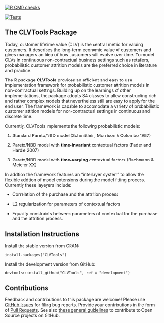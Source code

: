 
[![R CMD
checks](https://github.com/bachmannpatrick/CLVTools/workflows/R-CMD-check/badge.svg?branch=development)](https://github.com/bachmannpatrick/CLVTools/actions)

[![Tests](https://github.com/bachmannpatrick/CLVTools/workflows/Tests/badge.svg?branch=development)](https://github.com/bachmannpatrick/CLVTools/actions)

<!-- README.md is generated from README.Rmd. Please edit that file -->

## The CLVTools Package

Today, customer lifetime value (CLV) is the central metric for valuing
customers. It describes the long-term economic value of customers and
gives managers an idea of how customers will evolve over time. To model
CLVs in continuous non-contractual business settings such as retailers,
probabilistic customer attrition models are the preferred choice in
literature and practice.

The R package **CLVTools** provides an efficient and easy to use
implementation framework for probabilistic customer attrition models in
non-contractual settings. Building up on the learnings of other
implementations, the package adopts S4 classes to allow constructing
rich and rather complex models that nevertheless still are easy to apply
for the end user. The framework is capable to accomodate a variety of
probabilistic customer attition models for non-contractual settings in
continuous and discrete time.

Currently, CLVTools implements the following probabilistic models:

1)  Standard Pareto/NBD model (Schmittlein, Morrison & Colombo 1987)

2)  Pareto/NBD model with **time-invariant** contextual factors (Fader
    and Hardie 2007)

3)  Pareto/NBD model with **time-varying** contextual factors (Bachmann
    & Meierer XX)

In addtion the framework features an “interlayer system” to allow the
flexible addtion of model extensions during the model fitting process.
Currently these layeyers include:

  - Correlation of the purchase and the attrition process

  - L2 regularization for parameters of contextual factors

  - Equality constraints between parameters of contextual for the
    purchase and the attrition process.

## Installation Instructions

Install the stable version from CRAN:

    install.packages("CLVTools")

Install the development version from GitHub:

    devtools::install_github("CLVTools", ref = "development")

## Contributions

Feedback and contributions to this package are welcome\! Please use
[GitHub Issues](https://github.com/bachmannpatrick/CLVTools/issues) for
filing bug reports. Provide your contributions in the form of [Pull
Requests](https://help.github.com/articles/about-pull-requests/). See
also [these general
guidelines](https://guides.github.com/activities/contributing-to-open-source/#contributing)
to contribute to Open Source projects on GitHub.

